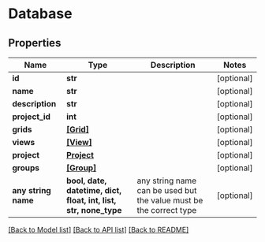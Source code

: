 # Database


## Properties
Name | Type | Description | Notes
------------ | ------------- | ------------- | -------------
**id** | **str** |  | [optional] 
**name** | **str** |  | [optional] 
**description** | **str** |  | [optional] 
**project_id** | **int** |  | [optional] 
**grids** | [**[Grid]**](Grid.md) |  | [optional] 
**views** | [**[View]**](View.md) |  | [optional] 
**project** | [**Project**](Project.md) |  | [optional] 
**groups** | [**[Group]**](Group.md) |  | [optional] 
**any string name** | **bool, date, datetime, dict, float, int, list, str, none_type** | any string name can be used but the value must be the correct type | [optional]

[[Back to Model list]](../README.md#documentation-for-models) [[Back to API list]](../README.md#documentation-for-api-endpoints) [[Back to README]](../README.md)


